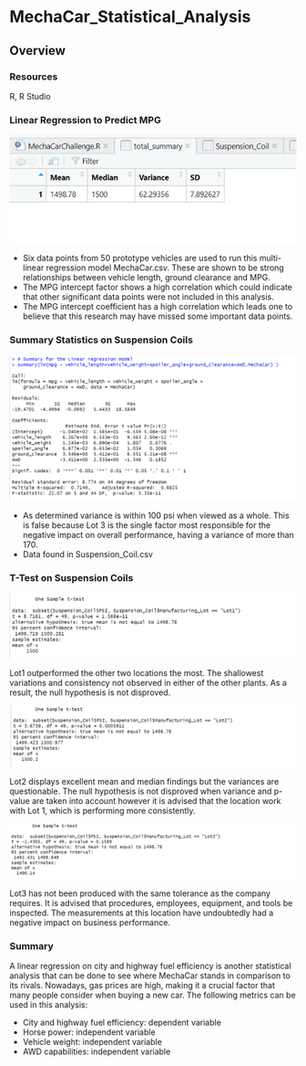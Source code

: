 # MechaCar_Statistical_Analysis

## Overview


### Resources
R, R Studio

### Linear Regression to Predict MPG

![Linear Regression](images/total_summary.png)

  - Six data points from 50 prototype vehicles are used to run this multi-linear regression model MechaCar.csv. These are shown to be strong relationships between vehicle length, ground clearance and MPG.
  - The MPG intercept factor shows a high correlation which could indicate that other significant data points were not included in this analysis.
  - The MPG intercept coefficient has a high correlation which leads one to believe that this research may have missed some important data points.

### Summary Statistics on Suspension Coils

![Linear Regression Summary](images/summary_linear_regression.png)

  - As determined variance is within 100 psi when viewed as a whole. This is false because Lot 3 is the single factor most responsible for the negative impact on overall performance, having a variance of more than 170.
  - Data found in Suspension_Coil.csv

### T-Test on Suspension Coils

![Lot 1](images/test_lot1.png)

Lot1 outperformed the other two locations the most. The shallowest variations and consistency not observed in either of the other plants. As a result, the null hypothesis is not disproved.

![Lot 2](images/test_lot2.png)

Lot2 displays excellent mean and median findings but the variances are questionable. The null hypothesis is not disproved when variance and p-value are taken into account however it is advised that the location work with Lot 1, which is performing more consistently.

![Lot 3](images/test_lot3.png)

Lot3 has not been produced with the same tolerance as the company requires. It is advised that procedures, employees, equipment, and tools be inspected. The measurements at this location have undoubtedly had a negative impact on business performance.

### Summary

A linear regression on city and highway fuel efficiency is another statistical analysis that can be done to see where MechaCar stands in comparison to its rivals. Nowadays, gas prices are high, making it a crucial factor that many people consider when buying a new car. The following metrics can be used in this analysis:

  - City and highway fuel efficiency: dependent variable
  - Horse power: independent variable
  - Vehicle weight: independent variable
  - AWD capabilities: independent variable
